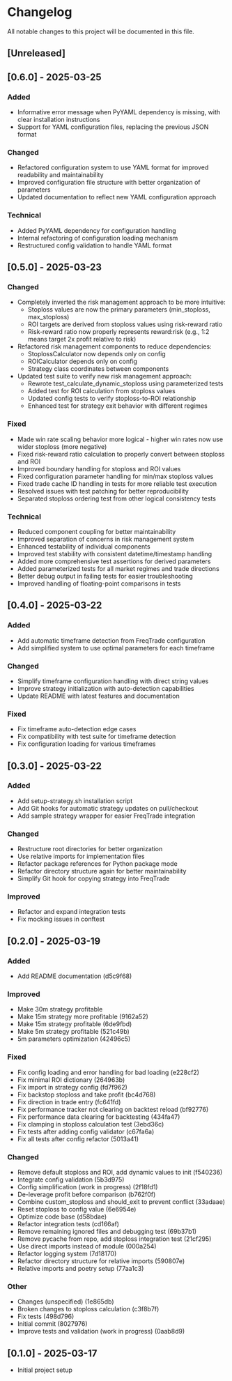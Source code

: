 # Changelog

All notable changes to this project will be documented in this file.

## [Unreleased]

## [0.6.0] - 2025-03-25

### Added
- Informative error message when PyYAML dependency is missing, with clear installation instructions
- Support for YAML configuration files, replacing the previous JSON format

### Changed
- Refactored configuration system to use YAML format for improved readability and maintainability
- Improved configuration file structure with better organization of parameters
- Updated documentation to reflect new YAML configuration approach

### Technical
- Added PyYAML dependency for configuration handling
- Internal refactoring of configuration loading mechanism
- Restructured config validation to handle YAML format

## [0.5.0] - 2025-03-23

### Changed
- Completely inverted the risk management approach to be more intuitive:
  - Stoploss values are now the primary parameters (min_stoploss, max_stoploss)
  - ROI targets are derived from stoploss values using risk-reward ratio
  - Risk-reward ratio now properly represents reward:risk (e.g., 1:2 means target 2x profit relative to risk)
- Refactored risk management components to reduce dependencies:
  - StoplossCalculator now depends only on config
  - ROICalculator depends only on config
  - Strategy class coordinates between components
- Updated test suite to verify new risk management approach:
  - Rewrote test_calculate_dynamic_stoploss using parameterized tests
  - Added test for ROI calculation from stoploss values
  - Updated config tests to verify stoploss-to-ROI relationship
  - Enhanced test for strategy exit behavior with different regimes

### Fixed
- Made win rate scaling behavior more logical - higher win rates now use wider stoploss (more negative)
- Fixed risk-reward ratio calculation to properly convert between stoploss and ROI
- Improved boundary handling for stoploss and ROI values
- Fixed configuration parameter handling for min/max stoploss values
- Fixed trade cache ID handling in tests for more reliable test execution
- Resolved issues with test patching for better reproducibility
- Separated stoploss ordering test from other logical consistency tests

### Technical
- Reduced component coupling for better maintainability
- Improved separation of concerns in risk management system
- Enhanced testability of individual components
- Improved test stability with consistent datetime/timestamp handling
- Added more comprehensive test assertions for derived parameters
- Added parameterized tests for all market regimes and trade directions
- Better debug output in failing tests for easier troubleshooting
- Improved handling of floating-point comparisons in tests

## [0.4.0] - 2025-03-22

### Added
- Add automatic timeframe detection from FreqTrade configuration
- Add simplified system to use optimal parameters for each timeframe

### Changed
- Simplify timeframe configuration handling with direct string values
- Improve strategy initialization with auto-detection capabilities
- Update README with latest features and documentation

### Fixed
- Fix timeframe auto-detection edge cases
- Fix compatibility with test suite for timeframe detection
- Fix configuration loading for various timeframes

## [0.3.0] - 2025-03-22

### Added
- Add setup-strategy.sh installation script
- Add Git hooks for automatic strategy updates on pull/checkout
- Add sample strategy wrapper for easier FreqTrade integration

### Changed
- Restructure root directories for better organization
- Use relative imports for implementation files
- Refactor package references for Python package mode
- Refactor directory structure again for better maintainability
- Simplify Git hook for copying strategy into FreqTrade

### Improved
- Refactor and expand integration tests
- Fix mocking issues in conftest

## [0.2.0] - 2025-03-19

### Added
- Add README documentation (d5c9f68)

### Improved
- Make 30m strategy profitable
- Make 15m strategy more profitable (9162a52)
- Make 15m strategy profitable (6de9fbd)
- Make 5m strategy profitable (521c49b)
- 5m parameters optimization (42496c5)

### Fixed
- Fix config loading and error handling for bad loading (e228cf2)
- Fix minimal ROI dictionary (264963b)
- Fix import in strategy config (fd7f962)
- Fix backstop stoploss and take profit (bc4d768)
- Fix direction in trade entry (fc641fd)
- Fix performance tracker not clearing on backtest reload (bf92776)
- Fix performance data clearing for backtesting (434fa47)
- Fix clamping in stoploss calculation test (3ebd36c)
- Fix tests after adding config validator (c67fa6a)
- Fix all tests after config refactor (5013a41)

### Changed
- Remove default stoploss and ROI, add dynamic values to init (f540236)
- Integrate config validation (5b3d975)
- Config simplification (work in progress) (2f18fd1)
- De-leverage profit before comparison (b762f0f)
- Combine custom_stoploss and should_exit to prevent conflict (33adaae)
- Reset stoploss to config value (6e6954e)
- Optimize code base (d58bdae)
- Refactor integration tests (cd166af)
- Remove remaining ignored files and debugging test (69b37b1)
- Remove pycache from repo, add stoploss integration test (21cf295)
- Use direct imports instead of module (000a254)
- Refactor logging system (7d18170)
- Refactor directory structure for relative imports (590807e)
- Relative imports and poetry setup (77aa1c3)

### Other
- Changes (unspecified) (1e865db)
- Broken changes to stoploss calculation (c3f8b7f)
- Fix tests (498d796)
- Initial commit (8027976)
- Improve tests and validation (work in progress) (0aab8d9)

## [0.1.0] - 2025-03-17
- Initial project setup